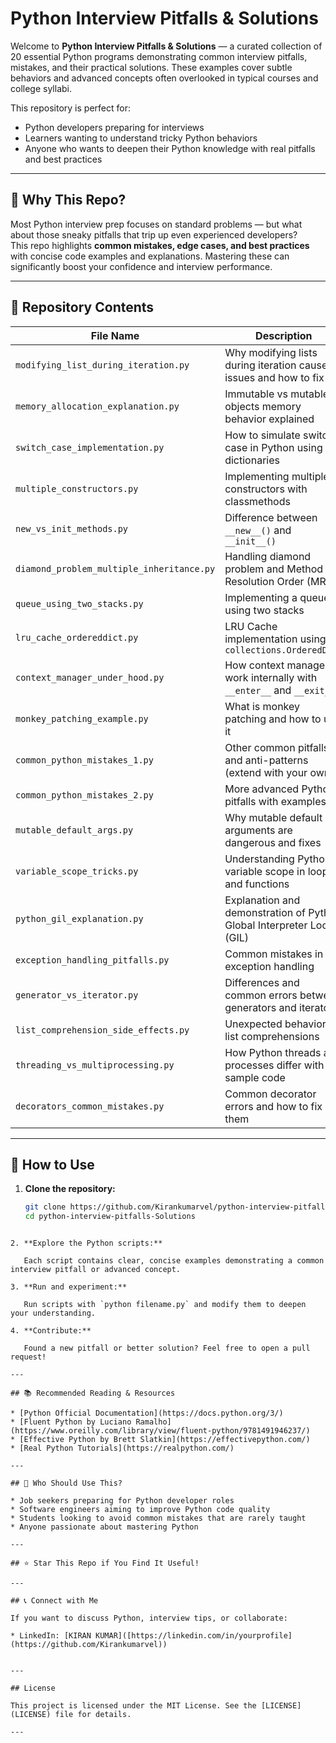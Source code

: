 
# Python Interview Pitfalls & Solutions

Welcome to **Python Interview Pitfalls & Solutions** — a curated collection of 20 essential Python programs demonstrating common interview pitfalls, mistakes, and their practical solutions. These examples cover subtle behaviors and advanced concepts often overlooked in typical courses and college syllabi.

This repository is perfect for:
- Python developers preparing for interviews
- Learners wanting to understand tricky Python behaviors
- Anyone who wants to deepen their Python knowledge with real pitfalls and best practices

---

## 🚀 Why This Repo?

Most Python interview prep focuses on standard problems — but what about those sneaky pitfalls that trip up even experienced developers?  
This repo highlights **common mistakes, edge cases, and best practices** with concise code examples and explanations. Mastering these can significantly boost your confidence and interview performance.

---

## 📂 Repository Contents

| File Name                       | Description                                                        |
| -------------------------------| ----------------------------------------------------------------- |
| `modifying_list_during_iteration.py` | Why modifying lists during iteration causes issues and how to fix |
| `memory_allocation_explanation.py`    | Immutable vs mutable objects memory behavior explained          |
| `switch_case_implementation.py`       | How to simulate switch-case in Python using dictionaries        |
| `multiple_constructors.py`             | Implementing multiple constructors with classmethods             |
| `new_vs_init_methods.py`               | Difference between `__new__()` and `__init__()`                  |
| `diamond_problem_multiple_inheritance.py` | Handling diamond problem and Method Resolution Order (MRO)      |
| `queue_using_two_stacks.py`            | Implementing a queue using two stacks                            |
| `lru_cache_ordereddict.py`             | LRU Cache implementation using `collections.OrderedDict`       |
| `context_manager_under_hood.py`        | How context managers work internally with `__enter__` and `__exit__` |
| `monkey_patching_example.py`           | What is monkey patching and how to use it                        |
| `common_python_mistakes_1.py`          | Other common pitfalls and anti-patterns (extend with your own)  |
| `common_python_mistakes_2.py`          | More advanced Python pitfalls with examples                      |
| `mutable_default_args.py`               | Why mutable default arguments are dangerous and fixes           |
| `variable_scope_tricks.py`              | Understanding Python variable scope in loops and functions      |
| `python_gil_explanation.py`             | Explanation and demonstration of Python Global Interpreter Lock (GIL) |
| `exception_handling_pitfalls.py`       | Common mistakes in exception handling                            |
| `generator_vs_iterator.py`              | Differences and common errors between generators and iterators  |
| `list_comprehension_side_effects.py`   | Unexpected behaviors in list comprehensions                      |
| `threading_vs_multiprocessing.py`      | How Python threads and processes differ with sample code        |
| `decorators_common_mistakes.py`        | Common decorator errors and how to fix them                      |

---

## 📌 How to Use

1. **Clone the repository:**

   ```bash
   git clone https://github.com/Kirankumarvel/python-interview-pitfalls-Solutions.git
   cd python-interview-pitfalls-Solutions
````

2. **Explore the Python scripts:**

   Each script contains clear, concise examples demonstrating a common interview pitfall or advanced concept.

3. **Run and experiment:**

   Run scripts with `python filename.py` and modify them to deepen your understanding.

4. **Contribute:**

   Found a new pitfall or better solution? Feel free to open a pull request!

---

## 📚 Recommended Reading & Resources

* [Python Official Documentation](https://docs.python.org/3/)
* [Fluent Python by Luciano Ramalho](https://www.oreilly.com/library/view/fluent-python/9781491946237/)
* [Effective Python by Brett Slatkin](https://effectivepython.com/)
* [Real Python Tutorials](https://realpython.com/)

---

## 🎯 Who Should Use This?

* Job seekers preparing for Python developer roles
* Software engineers aiming to improve Python code quality
* Students looking to avoid common mistakes that are rarely taught
* Anyone passionate about mastering Python

---

## ⭐ Star This Repo if You Find It Useful!

---

## 📞 Connect with Me

If you want to discuss Python, interview tips, or collaborate:

* LinkedIn: [KIRAN KUMAR]([https://linkedin.com/in/yourprofile](https://github.com/Kirankumarvel))


---

## License

This project is licensed under the MIT License. See the [LICENSE](LICENSE) file for details.

---

